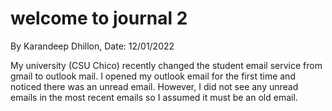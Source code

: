 # welcome to journal 2
By Karandeep Dhillon, Date: 12/01/2022

My university (CSU Chico) recently changed the student email service from gmail to outlook mail. I opened my outlook email for the first time and noticed there was an unread email. However, I did not see any unread emails in the most recent emails so I assumed it must be an old email. 
